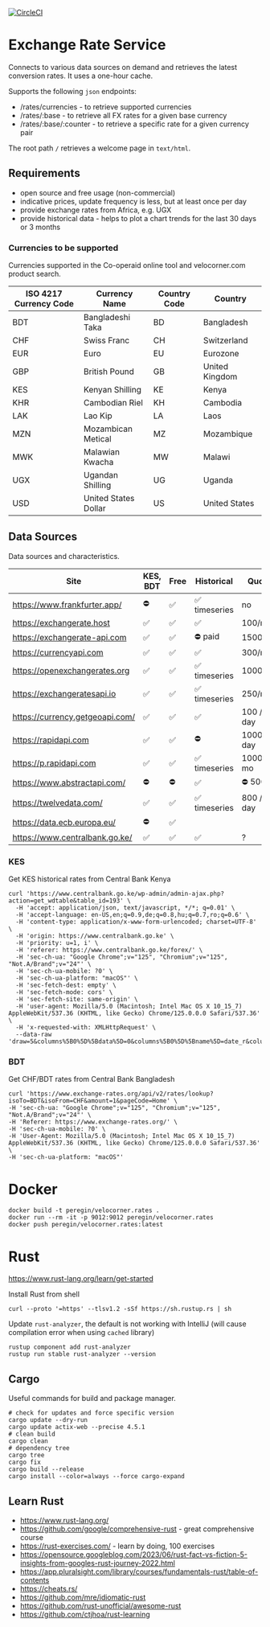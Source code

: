 [![CircleCI](https://dl.circleci.com/status-badge/img/gh/peregin/exchange-rate-service/tree/master.svg?style=shield)](https://dl.circleci.com/status-badge/redirect/gh/peregin/exchange-rate-service/tree/master)

# Exchange Rate Service
Connects to various data sources on demand and retrieves the latest conversion rates.
It uses a one-hour cache.

Supports the following `json` endpoints:
- /rates/currencies - to retrieve supported currencies
- /rates/:base - to retrieve all FX rates for a given base currency
- /rates/:base/:counter - to retrieve a specific rate for a given currency pair

The root path `/` retrieves a welcome page in `text/html`.

## Requirements
- open source and free usage (non-commercial)
- indicative prices, update frequency is less, but at least once per day
- provide exchange rates from Africa, e.g. UGX
- provide historical data - helps to plot a chart trends for the last 30 days or 3 months

### Currencies to be supported
Currencies supported in the Co-operaid online tool and velocorner.com product search. 

| ISO 4217 Currency Code | Currency Name       | Country Code | Country       |
|------------------------|---------------------|--------------|---------------|
| BDT                    | Bangladeshi Taka    | BD           | Bangladesh    |
| CHF                    | Swiss Franc         | CH           | Switzerland   |
| EUR                    | Euro                | EU           | Eurozone      |
| GBP                    | British Pound       | GB           | United Kingdom|
| KES                    | Kenyan Shilling     | KE           | Kenya         |
| KHR                    | Cambodian Riel      | KH           | Cambodia      |
| LAK                    | Lao Kip             | LA           | Laos          |
| MZN                    | Mozambican Metical  | MZ           | Mozambique    |
| MWK                    | Malawian Kwacha     | MW           | Malawi        |
| UGX                    | Ugandan Shilling    | UG           | Uganda        |
| USD                    | United States Dollar| US           | United States |


## Data Sources
Data sources and characteristics.

| Site                            | KES, BDT | Free | Historical   | Quota      | Source   |
|---------------------------------|----------|------|--------------|------------|----------|
| https://www.frankfurter.app/    | ⛔️       | ✅    | ✅ timeseries | no         | ECB      |
| https://exchangerate.host       | ✅        | ✅    | ✅            | 100/mo     | multiple | 
| https://exchangerate-api.com    | ✅        | ✅    | ⛔️ paid      | 1500/mo    | 30+      | 
| https://currencyapi.com         | ✅        | ✅    | ✅            | 300/mo     | multiple |
| https://openexchangerates.org   | ✅        | ✅    | ✅ timeseries | 1000/mo    | multiple |
| https://exchangeratesapi.io     | ✅        | ✅    | ✅ timeseries | 250/mo     | multiple |
| https://currency.getgeoapi.com/ | ✅        | ✅    | ✅            | 100 / day  | multiple |
| https://rapidapi.com            | ✅        | ✅    | ⛔️           | 1000 / day | multiple |
| https://p.rapidapi.com          | ✅        | ✅    | ✅ timeseries | 1000 / mo  | multiple |
| https://www.abstractapi.com/    | ⛔️       | ⛔️   | ✅            | ⛔️ 500     | multiple |
| https://twelvedata.com/         | ✅        | ✅    | ✅ timeseries | 800 / day  | multiple |
| https://data.ecb.europa.eu/     | ⛔️       | ✅    |              |            | ECB      |
| https://www.centralbank.go.ke/  | ✅        | ✅    | ✅            | ?          | CBK      |

### KES
Get KES historical rates from Central Bank Kenya
```shell
curl 'https://www.centralbank.go.ke/wp-admin/admin-ajax.php?action=get_wdtable&table_id=193' \
  -H 'accept: application/json, text/javascript, */*; q=0.01' \
  -H 'accept-language: en-US,en;q=0.9,de;q=0.8,hu;q=0.7,ro;q=0.6' \
  -H 'content-type: application/x-www-form-urlencoded; charset=UTF-8' \
  -H 'origin: https://www.centralbank.go.ke' \
  -H 'priority: u=1, i' \
  -H 'referer: https://www.centralbank.go.ke/forex/' \
  -H 'sec-ch-ua: "Google Chrome";v="125", "Chromium";v="125", "Not.A/Brand";v="24"' \
  -H 'sec-ch-ua-mobile: ?0' \
  -H 'sec-ch-ua-platform: "macOS"' \
  -H 'sec-fetch-dest: empty' \
  -H 'sec-fetch-mode: cors' \
  -H 'sec-fetch-site: same-origin' \
  -H 'user-agent: Mozilla/5.0 (Macintosh; Intel Mac OS X 10_15_7) AppleWebKit/537.36 (KHTML, like Gecko) Chrome/125.0.0.0 Safari/537.36' \
  -H 'x-requested-with: XMLHttpRequest' \
  --data-raw 'draw=5&columns%5B0%5D%5Bdata%5D=0&columns%5B0%5D%5Bname%5D=date_r&columns%5B0%5D%5Bsearchable%5D=true&columns%5B0%5D%5Borderable%5D=true&columns%5B0%5D%5Bsearch%5D%5Bvalue%5D=11%2F03%2F2024~02%2F06%2F2024&columns%5B0%5D%5Bsearch%5D%5Bregex%5D=false&columns%5B1%5D%5Bdata%5D=1&columns%5B1%5D%5Bname%5D=currency&columns%5B1%5D%5Bsearchable%5D=true&columns%5B1%5D%5Borderable%5D=true&columns%5B1%5D%5Bsearch%5D%5Bvalue%5D=S+FRANC&columns%5B1%5D%5Bsearch%5D%5Bregex%5D=false&columns%5B2%5D%5Bdata%5D=2&columns%5B2%5D%5Bname%5D=ROUND(jx_views_fx_new_rates.mean%2C4)&columns%5B2%5D%5Bsearchable%5D=true&columns%5B2%5D%5Borderable%5D=true&columns%5B2%5D%5Bsearch%5D%5Bvalue%5D=&columns%5B2%5D%5Bsearch%5D%5Bregex%5D=false&order%5B0%5D%5Bcolumn%5D=0&order%5B0%5D%5Bdir%5D=desc&start=0&length=100&search%5Bvalue%5D=&search%5Bregex%5D=false&sRangeSeparator=~'
```

### BDT
Get CHF/BDT rates from Central Bank Bangladesh
```shell
curl 'https://www.exchange-rates.org/api/v2/rates/lookup?isoTo=BDT&isoFrom=CHF&amount=1&pageCode=Home' \
-H 'sec-ch-ua: "Google Chrome";v="125", "Chromium";v="125", "Not.A/Brand";v="24"' \
-H 'Referer: https://www.exchange-rates.org/' \
-H 'sec-ch-ua-mobile: ?0' \
-H 'User-Agent: Mozilla/5.0 (Macintosh; Intel Mac OS X 10_15_7) AppleWebKit/537.36 (KHTML, like Gecko) Chrome/125.0.0.0 Safari/537.36' \
-H 'sec-ch-ua-platform: "macOS"'
```

# Docker
```shell
docker build -t peregin/velocorner.rates .
docker run --rm -it -p 9012:9012 peregin/velocorner.rates
docker push peregin/velocorner.rates:latest
```

# Rust
https://www.rust-lang.org/learn/get-started

Install Rust from shell
```shell
curl --proto '=https' --tlsv1.2 -sSf https://sh.rustup.rs | sh
```

Update `rust-analyzer`, the default is not working with IntelliJ (will cause compilation error when using `cached` library)
```shell
rustup component add rust-analyzer
rustup run stable rust-analyzer --version
```

## Cargo
Useful commands for build and package manager.

```shell
# check for updates and force specific version
cargo update --dry-run
cargo update actix-web --precise 4.5.1
# clean build
cargo clean
# dependency tree
cargo tree
cargo fix
cargo build --release
cargo install --color=always --force cargo-expand
```

## Learn Rust
- https://www.rust-lang.org/
- https://github.com/google/comprehensive-rust - great comprehensive course
- https://rust-exercises.com/ - learn by doing, 100 exercises
- https://opensource.googleblog.com/2023/06/rust-fact-vs-fiction-5-insights-from-googles-rust-journey-2022.html
- https://app.pluralsight.com/library/courses/fundamentals-rust/table-of-contents
- https://cheats.rs/
- https://github.com/mre/idiomatic-rust
- https://github.com/rust-unofficial/awesome-rust
- https://github.com/ctjhoa/rust-learning


